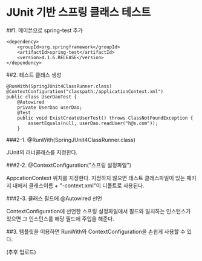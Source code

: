 # JUnit 기반 스프링 클래스 테스트

##1. 메이븐으로 spring-test 추가

```
<dependency>
    <groupId>org.springframework</groupId>
    <artifactId>spring-test</artifactId>
    <version>4.1.6.RELEASE</version>
</dependency>
```

##2. 테스트 클래스 생성

```
@RunWith(SpringJUnit4ClassRunner.class)
@ContextConfiguration("classpath:/applicationContext.xml")
public class UserDaoTest {
    @Autowired
    private UserDao userDao;
	@Test
	public void ExistCreateUserTest() throws ClassNotFoundException {
		assertEquals(null, userDao.readUser("h@s.com"));
	}
```

###2-1. @RunWith(SpringJUnit4ClassRunner.class)

JUnit의 러너클래스를 지정한다.

###2-2. @ContextConfiguration("스프링 설정파일")

AppcationContext 위치를 지정한다. 지정하지 않으면 테스트 클래스파일이 있는 패키지 내에서 클래스이름 + "-context.xml"이 디폴트로 사용된다.

###2-3. 클래스 필드에 @Autowired 선언

ContextConfiguration에 선언한 스프링 설정파일에서 필드와 일치하는 인스턴스가 있으면 그 인스턴스를 해당 필드에 주입을 해준다.    

##3. 템플릿을 이용하면 RunWith와 ContextConfiguration을 손쉽게 사용할 수 있다.

(추후 업로드)